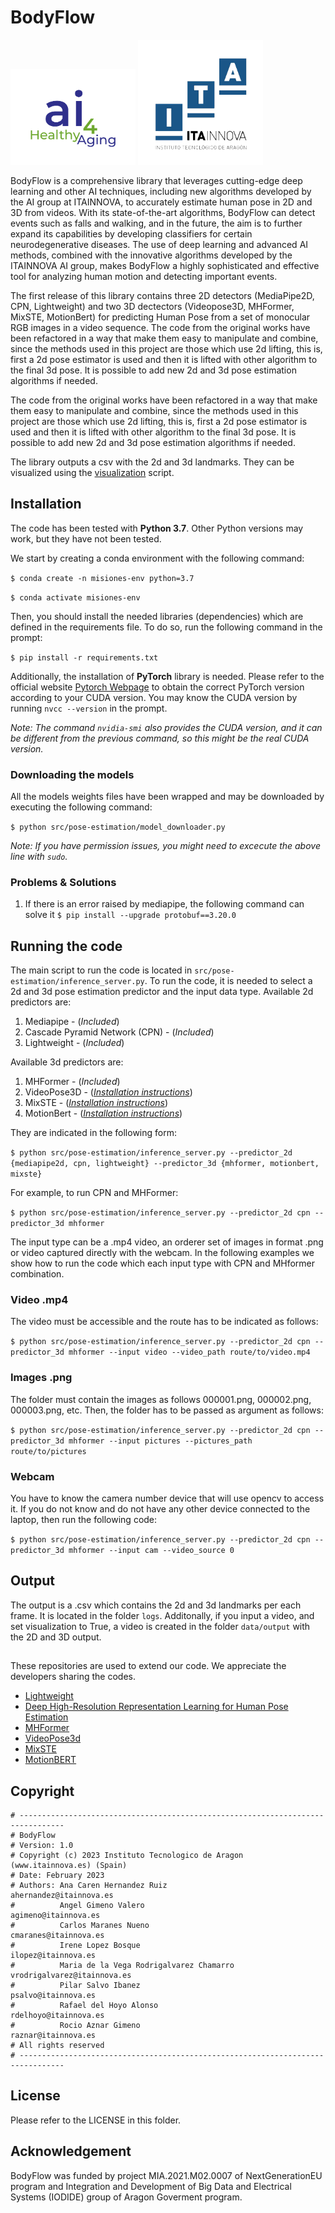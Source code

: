 # BodyFlow

<img src="figures/AI4HealthyAging_logo.png" alt="AI4HealthyAging Logo" width="200"/> <img src="figures/itainnova_logo.png" alt="Itainnova Logo" width="200"/>

BodyFlow is a comprehensive library that leverages cutting-edge deep learning and other AI techniques, including new algorithms developed by the AI group at ITAINNOVA, to accurately estimate human pose in 2D and 3D from videos. With its state-of-the-art algorithms, BodyFlow can detect events such as falls and walking, and in the future, the aim is to further expand its capabilities by developing classifiers for certain neurodegenerative diseases. The use of deep learning and advanced AI methods, combined with the innovative algorithms developed by the ITAINNOVA AI group, makes BodyFlow a highly sophisticated and effective tool for analyzing human motion and detecting important events.

The first release of this library contains three 2D detectors (MediaPipe2D, CPN, Lightweight) and two 3D dectectors (Videopose3D, MHFormer, MixSTE, MotionBert) for predicting Human Pose from a set of monocular RGB images in a video sequence. The code from the original works have been refactored in a way that make them easy to manipulate and combine, since the methods used in this project are those which use 2d lifting, this is, first a 2d pose estimator is used and then it is lifted with other algorithm to the final 3d pose. It is possible to add new 2d and 3d pose estimation algorithms if needed.

The code from the original works have been refactored in a way that make them easy to manipulate and combine, since the methods used in this project are those which use 2d lifting, this is, first a 2d pose estimator is used and then it is lifted with other algorithm to the final 3d pose. It is possible to add new 2d and 3d pose estimation algorithms if needed.

The library outputs a csv with the 2d and 3d landmarks. They can be visualized using the [visualization](src/pose-estimation/common_pose/visualization.py) script.

## Installation
The code has been tested with **Python 3.7**. Other Python versions may work, but they have not been tested.

We start by creating a conda environment with the following command:

`$ conda create -n misiones-env python=3.7`

`$ conda activate misiones-env`

Then, you should install the needed libraries (dependencies) which are defined in the requirements file. To do so, run the following command in the prompt:

`$ pip install -r requirements.txt`

Additionally, the installation of **PyTorch** library is needed. Please refer to the official website [Pytorch Webpage](https://pytorch.org/) to obtain the correct PyTorch version according to your CUDA version. You may know the CUDA version by running `nvcc --version` in the prompt.

*Note: The command `nvidia-smi` also provides the CUDA version, and it can be different from the previous command, so this might be the real CUDA version.*

### Downloading the models

All the models weights files have been wrapped and may be downloaded by executing the following command:

`$ python src/pose-estimation/model_downloader.py`

*Note: If you have permission issues, you might need to excecute the above line with `sudo`.*

### Problems & Solutions

1. If there is an error raised by mediapipe, the following command can solve it `$ pip install --upgrade protobuf==3.20.0`

## Running the code

The main script to run the code is located in `src/pose-estimation/inference_server.py`.
To run the code, it is needed to select a 2d and 3d pose estimation predictor and the input data type.
Available 2d predictors are:
1. Mediapipe - (*Included*)
2. Cascade Pyramid Network (CPN) - (*Included*)
3. Lightweight - (*Included*)

Available 3d predictors are:
1. MHFormer - (*Included*)
2. VideoPose3D - (*[Installation instructions](src/pose-estimation/models/predictors_3d/videopose/VideoPose3D_installation.md)*)
3. MixSTE - (*[Installation instructions](src/pose-estimation/models/predictors_3d/mixste/MixSTE_installation.md)*)
4. MotionBert - (*[Installation instructions](src/pose-estimation/models/predictors_3d/motionbert/MotionBert_installation.md)*)

They are indicated in the following form:

`$ python src/pose-estimation/inference_server.py --predictor_2d {mediapipe2d, cpn, lightweight} --predictor_3d {mhformer, motionbert, mixste}`

For example, to run CPN and MHFormer:

`$ python src/pose-estimation/inference_server.py --predictor_2d cpn --predictor_3d mhformer`

The input type can be a .mp4 video, an orderer set of images in format .png or video captured directly with the webcam. In the following examples we show how to run the code which each input type with CPN and MHformer combination.

### Video .mp4
The video must be accessible and the route has to be indicated as follows:

`$ python src/pose-estimation/inference_server.py --predictor_2d cpn --predictor_3d mhformer --input video --video_path route/to/video.mp4`

### Images .png
The folder must contain the images as follows 000001.png, 000002.png, 000003.png, etc. Then, the folder has to be passed as argument as follows:

`$ python src/pose-estimation/inference_server.py --predictor_2d cpn --predictor_3d mhformer --input pictures --pictures_path route/to/pictures`

### Webcam
You have to know the camera number device that will use opencv to access it. If you do not know and do not have any other device connected to the laptop, then run the following code:

`$ python src/pose-estimation/inference_server.py --predictor_2d cpn --predictor_3d mhformer --input cam --video_source 0`

## Output
The output is a .csv which contains the 2d and 3d landmarks per each frame. It is located in the folder `logs`. Additonally, if you input a video, and set visualization to True, a video is created in the folder `data/output` with the 2D and 3D output.

##  

These repositories are used to extend our code. We appreciate the developers sharing the codes.


- [Lightweight](https://github.com/Daniil-Osokin/lightweight-human-pose-estimation.pytorch)
- [Deep High-Resolution Representation Learning for Human Pose Estimation](https://github.com/leoxiaobin/deep-high-resolution-net.pytorch)
- [MHFormer](https://github.com/Vegetebird/MHFormer)
- [VideoPose3d](https://github.com/facebookresearch/VideoPose3D)
- [MixSTE](https://github.com/JinluZhang1126/MixSTE)
- [MotionBERT](https://github.com/Walter0807/MotionBERT)

## Copyright
```
# --------------------------------------------------------------------------------
# BodyFlow
# Version: 1.0
# Copyright (c) 2023 Instituto Tecnologico de Aragon (www.itainnova.es) (Spain)
# Date: February 2023
# Authors: Ana Caren Hernandez Ruiz                      ahernandez@itainnova.es
#          Angel Gimeno Valero                              agimeno@itainnova.es
#          Carlos Maranes Nueno                            cmaranes@itainnova.es
#          Irene Lopez Bosque                                ilopez@itainnova.es
#          Maria de la Vega Rodrigalvarez Chamarro   vrodrigalvarez@itainnova.es
#          Pilar Salvo Ibanez                                psalvo@itainnova.es
#          Rafael del Hoyo Alonso                          rdelhoyo@itainnova.es
#          Rocio Aznar Gimeno                                raznar@itainnova.es
# All rights reserved 
# --------------------------------------------------------------------------------
```

## License

Please refer to the LICENSE in this folder.

## Acknowledgement

BodyFlow was funded by project MIA.2021.M02.0007 of NextGenerationEU program and Integration and Development of Big Data and Electrical Systems (IODIDE) group of Aragon Goverment program.
